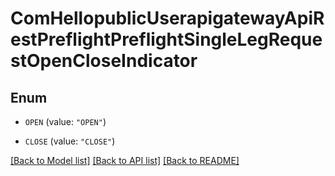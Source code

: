 # ComHellopublicUserapigatewayApiRestPreflightPreflightSingleLegRequestOpenCloseIndicator

## Enum


* `OPEN` (value: `"OPEN"`)

* `CLOSE` (value: `"CLOSE"`)


[[Back to Model list]](../README.md#documentation-for-models) [[Back to API list]](../README.md#documentation-for-api-endpoints) [[Back to README]](../README.md)


